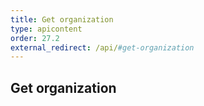 ```yaml
---
title: Get organization
type: apicontent
order: 27.2
external_redirect: /api/#get-organization
---
```


## Get organization


